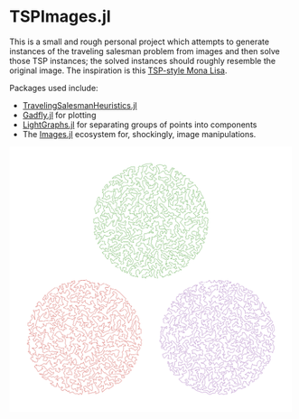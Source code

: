 # TSPImages.jl
This is a small and rough personal project which attempts to generate instances of the traveling
salesman problem from images and then solve those TSP instances; the solved instances
should roughly resemble the original image. The inspiration is this
[TSP-style Mona Lisa](http://www.math.uwaterloo.ca/tsp/data/ml/monalisa.html).

Packages used include:
* [TravelingSalesmanHeuristics.jl](https://github.com/evanfields/TravelingSalesmanHeuristics.jl)
* [Gadfly.jl](http://gadflyjl.org/stable/) for plotting
* [LightGraphs.jl](https://github.com/JuliaGraphs/LightGraphs.jl) for separating groups of points into components
* The [Images.jl](https://github.com/JuliaImages/Images.jl) ecosystem for, shockingly, image manipulations.


<img src="jl_logo_out.svg" alt="Julia Logo as a TSP" width="500"/>
